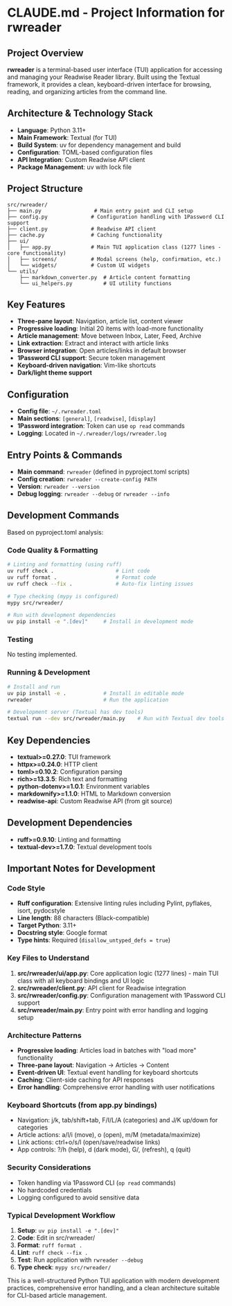 # CLAUDE.md - Project Information for rwreader

## Project Overview
**rwreader** is a terminal-based user interface (TUI) application for accessing and managing your Readwise Reader library. Built using the Textual framework, it provides a clean, keyboard-driven interface for browsing, reading, and organizing articles from the command line.

## Architecture & Technology Stack

- **Language**: Python 3.11+
- **Main Framework**: Textual (for TUI)
- **Build System**: uv for dependency management and build
- **Configuration**: TOML-based configuration files
- **API Integration**: Custom Readwise API client
- **Package Management**: uv with lock file

## Project Structure

```
src/rwreader/
├── main.py                 # Main entry point and CLI setup
├── config.py              # Configuration handling with 1Password CLI support
├── client.py              # Readwise API client
├── cache.py               # Caching functionality
├── ui/
│   ├── app.py             # Main TUI application class (1277 lines - core functionality)
│   ├── screens/           # Modal screens (help, confirmation, etc.)
│   └── widgets/           # Custom UI widgets
└── utils/
    ├── markdown_converter.py  # Article content formatting
    └── ui_helpers.py          # UI utility functions
```

## Key Features

- **Three-pane layout**: Navigation, article list, content viewer
- **Progressive loading**: Initial 20 items with load-more functionality
- **Article management**: Move between Inbox, Later, Feed, Archive
- **Link extraction**: Extract and interact with article links
- **Browser integration**: Open articles/links in default browser
- **1Password CLI support**: Secure token management
- **Keyboard-driven navigation**: Vim-like shortcuts
- **Dark/light theme support**

## Configuration

- **Config file**: `~/.rwreader.toml`
- **Main sections**: `[general]`, `[readwise]`, `[display]`
- **1Password integration**: Token can use `op read` commands
- **Logging**: Located in `~/.rwreader/logs/rwreader.log`

## Entry Points & Commands

- **Main command**: `rwreader` (defined in pyproject.toml scripts)
- **Config creation**: `rwreader --create-config PATH`
- **Version**: `rwreader --version`
- **Debug logging**: `rwreader --debug` or `rwreader --info`

## Development Commands

Based on pyproject.toml analysis:

### Code Quality & Formatting

```bash
# Linting and formatting (using ruff)
uv ruff check .                    # Lint code
uv ruff format .                   # Format code
uv ruff check --fix .              # Auto-fix linting issues

# Type checking (mypy is configured)
mypy src/rwreader/

# Run with development dependencies
uv pip install -e ".[dev]"     # Install in development mode
```

### Testing

No testing implemented.

### Running & Development

```bash
# Install and run
uv pip install -e .            # Install in editable mode
rwreader                       # Run the application

# Development server (Textual has dev tools)
textual run --dev src/rwreader/main.py    # Run with Textual dev tools
```

## Key Dependencies

- **textual>=0.27.0**: TUI framework
- **httpx>=0.24.0**: HTTP client
- **toml>=0.10.2**: Configuration parsing
- **rich>=13.3.5**: Rich text and formatting
- **python-dotenv>=1.0.1**: Environment variables
- **markdownify>=1.1.0**: HTML to Markdown conversion
- **readwise-api**: Custom Readwise API (from git source)

## Development Dependencies

- **ruff>=0.9.10**: Linting and formatting
- **textual-dev>=1.7.0**: Textual development tools

## Important Notes for Development

### Code Style

- **Ruff configuration**: Extensive linting rules including Pylint, pyflakes, isort, pydocstyle
- **Line length**: 88 characters (Black-compatible)
- **Target Python**: 3.11+
- **Docstring style**: Google format
- **Type hints**: Required (`disallow_untyped_defs = true`)

### Key Files to Understand

1. **src/rwreader/ui/app.py**: Core application logic (1277 lines) - main TUI class with all keyboard bindings and UI logic
2. **src/rwreader/client.py**: API client for Readwise integration
3. **src/rwreader/config.py**: Configuration management with 1Password CLI support
4. **src/rwreader/main.py**: Entry point with error handling and logging setup

### Architecture Patterns

- **Progressive loading**: Articles load in batches with "load more" functionality
- **Three-pane layout**: Navigation → Articles → Content
- **Event-driven UI**: Textual event handling for keyboard shortcuts
- **Caching**: Client-side caching for API responses
- **Error handling**: Comprehensive error handling with user notifications

### Keyboard Shortcuts (from app.py bindings)

- Navigation: j/k, tab/shift+tab, F/I/L/A (categories) and J/K up/down for categories
- Article actions: a/l/i (move), o (open), m/M (metadata/maximize)
- Link actions: ctrl+o/s/l (open/save/readwise links)
- App controls: ?/h (help), d (dark mode), G/, (refresh), q (quit)

### Security Considerations

- Token handling via 1Password CLI (`op read` commands)
- No hardcoded credentials
- Logging configured to avoid sensitive data

### Typical Development Workflow

1. **Setup**: `uv pip install -e ".[dev]"`
2. **Code**: Edit in src/rwreader/
3. **Format**: `ruff format .`
4. **Lint**: `ruff check --fix .`
5. **Test**: Run application with `rwreader --debug`
6. **Type check**: `mypy src/rwreader/`

This is a well-structured Python TUI application with modern development practices, comprehensive error handling, and a clean architecture suitable for CLI-based article management.

